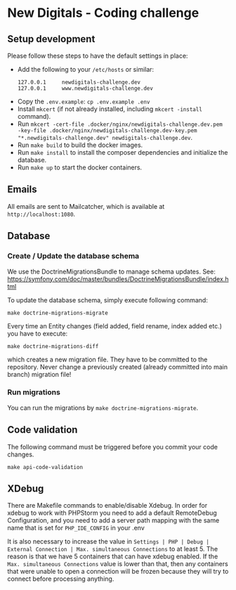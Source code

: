 # New Digitals - Coding challenge

## Setup development

Please follow these steps to have the default settings in place:

- Add the following to your `/etc/hosts` or similar:
  ```
  127.0.0.1		newdigitals-challenge.dev
  127.0.0.1		www.newdigitals-challenge.dev
  ```
- Copy the `.env.example`: `cp .env.example .env`
- Install `mkcert` (if not already installed, including `mkcert -install` command).
- Run `mkcert -cert-file .docker/nginx/newdigitals-challenge.dev.pem -key-file .docker/nginx/newdigitals-challenge.dev-key.pem "*.newdigitals-challenge.dev" newdigitals-challenge.dev`.
- Run `make build` to build the docker images.
- Run `make install` to install the composer dependencies and initialize the database.
- Run `make up` to start the docker containers.

## Emails

All emails are sent to Mailcatcher, which is available at `http://localhost:1080`.

## Database

### Create / Update the database schema

We use the DoctrineMigrationsBundle to manage schema updates. See: <https://symfony.com/doc/master/bundles/DoctrineMigrationsBundle/index.html>

To update the database schema, simply execute following command:

`make doctrine-migrations-migrate`

Every time an Entity changes (field added, field rename, index added etc.) you have to execute:

`make doctrine-migrations-diff`

which creates a new migration file. They have to be committed to the repository.
Never change a previously created (already committed into main branch) migration file!

### Run migrations

You can run the migrations by `make doctrine-migrations-migrate`.

## Code validation

The following command must be triggered before you commit your code changes.

`make api-code-validation`

## XDebug

There are Makefile commands to enable/disable Xdebug. In order for xdebug to work with PHPStorm you need to add a default RemoteDebug Configuration, and you need to add a server path mapping with the same name that is set for `PHP_IDE_CONFIG` in your .env

It is also necessary to increase the value in `Settings | PHP | Debug | External Connection | Max. simultaneous Connections` to at least 5. The reason is that we have 5 containers that can have xdebug enabled. If the `Max. simultaneous Connections` value is lower than that, then any containers that were unable to open a connection will be frozen because they will try to connect before processing anything.
